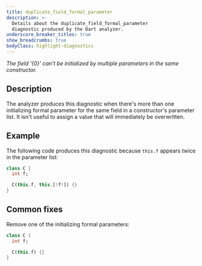 ```yaml
---
title: duplicate_field_formal_parameter
description: >-
  Details about the duplicate_field_formal_parameter
  diagnostic produced by the Dart analyzer.
underscore_breaker_titles: true
show_breadcrumbs: true
bodyClass: highlight-diagnostics
---
```


_The field '{0}' can't be initialized by multiple parameters in the same
constructor._

## Description

The analyzer produces this diagnostic when there's more than one
initializing formal parameter for the same field in a constructor's
parameter list. It isn't useful to assign a value that will immediately be
overwritten.

## Example

The following code produces this diagnostic because `this.f` appears twice
in the parameter list:

```dart
class C {
  int f;

  C(this.f, this.[!f!]) {}
}
```

## Common fixes

Remove one of the initializing formal parameters:

```dart
class C {
  int f;

  C(this.f) {}
}
```
